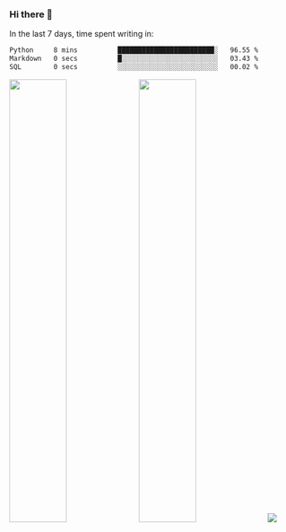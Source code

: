 ### Hi there 👋

In the last 7 days, time spent writing in:

<!--START_SECTION:waka-->

```txt
Python     8 mins          ████████████████████████░   96.55 %
Markdown   0 secs          █░░░░░░░░░░░░░░░░░░░░░░░░   03.43 %
SQL        0 secs          ░░░░░░░░░░░░░░░░░░░░░░░░░   00.02 %
```

<!--END_SECTION:waka-->

<img src="https://wakatime.com/share/@jimtje/5d0c92de-08f8-4a72-8f2f-6a9693d1e318.svg" width=45% height=45%> <img src="https://wakatime.com/share/@jimtje/501498ae-bda5-4da7-a89d-b40bcdd5556d.svg" width=45% height=45%>
![](https://hit.yhype.me/github/profile?user_id=43537315)
